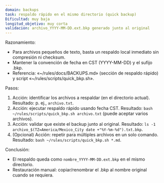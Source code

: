 ```yaml
---
domain: backups
task: respaldo rápido en el mismo directorio (quick backup)
Dificultad: muy baja
longitud_objetivo: muy corta
validacion: archivo_YYYY-MM-DD.ext.bkp generado junto al original
---
```

<!-- markdownlint-disable MD041 -->

Razonamiento:
- Para archivos pequeños de texto, basta un respaldo local inmediato sin compresión ni checksum.
- Mantener la convención de fecha en CST (YYYY-MM-DD) y el sufijo .bkp.
- Referencia: «~/rules/docs/BACKUPS.md» (sección de respaldo rápido) y script «~/rules/scripts/quick_bkp.sh».

Pasos:
1) Acción: identificar los archivos a respaldar (en el directorio actual).
   Resultado: p. ej., `archivo.txt`.
2) Acción: ejecutar respaldo rápido usando fecha CST.
   Resultado: `bash ~/rules/scripts/quick_bkp.sh archivo.txt` (puede aceptar varios archivos).
3) Acción: validar que existe el backup junto al original.
   Resultado: `ls -1 archivo_$(TZ=America/Mexico_City date +"%Y-%m-%d").txt.bkp`.
4) (Opcional) Acción: repetir para múltiples archivos en un solo comando.
   Resultado: `bash ~/rules/scripts/quick_bkp.sh *.md`.

Conclusión:
- El respaldo queda como `nombre_YYYY-MM-DD.ext.bkp` en el mismo directorio.
- Restauración manual: copiar/renombrar el .bkp al nombre original cuando se requiera.

